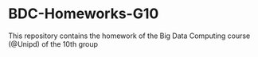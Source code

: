 # BDC-Homeworks-G10
This repository contains the homework of the Big Data Computing course (@Unipd) of the 10th group
